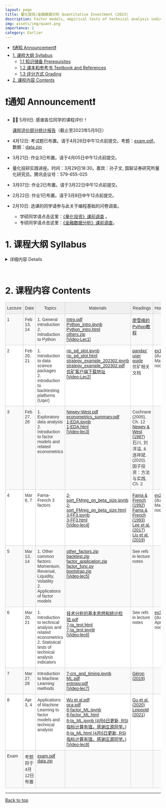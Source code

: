 ```yaml
---
layout: page
title: 量化投资/金融数据分析 Quantitative Investment (2023)
description: Factor models, empirical tests of technical analysis indicators, applications of machine learning techniques
img: assets/img/quant.png
importance: 2
category: Earlier
---
```


- [❗️通知 Announcement❗️](#️通知-announcement️)
- [1. 课程大纲 Syllabus](#1-课程大纲-syllabus)
  - [1.1 知识储备 Prerequisites](#11-知识储备-prerequisites)
  - [1.2 课本和参考书 Textbook and References](#12-课本和参考书-textbook-and-references)
  - [1.3 评分方式 Grading](#13-评分方式-grading)
- [2. 课程内容 Contents](#2-课程内容-contents)

# ❗️通知 Announcement❗️

- 🎉🎉 5月9日: 感谢各位同学的课程评价！

    [课程评价部分统计报告](/assets/courses/quant_2023/report.pdf)（截止至2023年5月9日）

    <!-- [课程评价原始数据.csv](/assets/courses/quant_2023/evaluation_data.csv) -->
- 4月12日: 考试题已布置。请于4月26日中午12点前提交。考题：[exam.pdf](/assets/courses/quant_2023/exam.pdf)。数据：[data.zip](https://share.weiyun.com/L6hnDxYt)
- 3月21日: 作业3已布置。请于4月05日中午12点前提交。
- 量化投研实践讲座。时间：3月29日18:30。嘉宾：孙子文, 国联证券研究所量化研究员。腾讯会议号：579-655-025
- 3月07日: 作业2已布置。请于3月22日中午12点前提交。
- 2月22日: 作业1已布置。请于3月8日中午12点前提交。
- 2月10日: 选课的同学请参与此关于编程基础的问卷调查。
  - 学硕同学请点击这里：[《量化投资》课前调查](https://www.wjx.cn/vm/YVvoldj.aspx#) 。
  - 专硕同学请点击这里：[《金融数据分析》课前调查](https://www.wjx.cn/vm/QEMysHB.aspx#)。


# 1. 课程大纲 Syllabus

<!-- &nbsp; -->

<details markdown="1">
  <summary> 详细内容 Details </summary>

这门课程在教学计划上有两个不同的名称：《量化投资》(学硕)，《金融数据分析和Python应用》(专硕)。主要讨论用数量方法探索金融数据以及构建交易策略。课程内容是应用导向的，但相关的理论也会有涉及。课程目标：掌握基本的工具以及用数据分析的思维方式。这门课主要包含以下内容：
- Python 基础以及数据处理相关库(numpy, pandas, sklearn, tensorflow, keras等)
- 因子模型
- 技术分析介绍以及统计检验
- 机器学习在量化投资中的应用

这门课暂不包含高频数据(日内)策略，也不包含衍生品策略。主要的数据来源是中国A股市场股票数据

This is a course about constructing trading strategies by quantitative methods. The course is application oriented, but relevant theories will also be discussed. The course objective is to teach students basic tools and ways of exploring financial data so that quantitative (and perhaps winning) strategies can be constructed. The main contents are:
- introduction of Python basics and data science packages (numpy, pandas, sklearn, tensorflow, keras, etc.)
- construction of factor models
- introduction to technical analysis
- application of machine learning methods

This course does not contain high-frequency (intraday) strategies, or strategies involving derivatives . Please refer to other courses provided by the school if these are what you need. Our main data is from A shares of China's stock markets.

<!-- Some of the above mentioned fields are fast developing (e.g. machine learning applications), and thus the contents may be subject to change. -->

## 1.1 知识储备 Prerequisites
应当知道基本的计量经济学(如必要我们会进行简短的复习)。无需具备编程知识，所有的编程相关的内容都会在课程中介绍，但如果有编程经验更好。面对大量的编程应当有心理准备。

Students should know basic econometrics (I'll give short review lectures if necessary). Students must also be comfortable, or inclined to do lots of programming. No prior knowledge of programming is required, though it is surely a big plus if you have some experiences.

## 1.2 课本和参考书 Textbook and References
暂无课本。课件和相关资料会上传到这个网页，请每次上课前进行下载。我们采用的平台是[优矿](https://uqer.datayes.com/)，请至相关网页下载客户端。优矿有免费版但分配的计算资源很少，学院会提供一些共享账号。参考书目见下方。

There is no required textbook. Lecture notes will be uploaded here and please download the latest version before class. We'll be using [Uqer](https://uqer.datayes.com/), a quant platform, for retrieving data, programming and backtesting. Please download and install it on your laptop. The platform is not free, but we'll give you several shared accounts.

The following references are useful:
- Cochrane, John H., 2005, *Asset Pricing*. Revised edition. (Princeton University Press, Princeton, N.J).
- Bali, Turan G., Robert F. Engle, and Scott Murray, 2016, *Empirical Asset Pricing: The Cross Section of Stock Returns*. 1 edition. (Wiley).
- 石川, 刘洋溢, & 连祥斌. (2020). 因子投资：方法与实践. 电子工业出版社.
- Murphy, John J., 1999, *Technical Analysis of the Financial Markets: A Comprehensive Guide to Trading Methods and Applications*. (New York Institute of Finance, N.Y.).
- Grinold, Richard, and Ronald Kahn, 1999, *Active Portfolio Management: A Quantitative Approach for Producing Superior Returns and Controlling Risk*. 2 edition. (McGraw-Hill Education, New York).
- Geron, Aurelien, 2019, *Hands-on Machine Learning with Scikit-Learn, Keras, and TensorFlow*. 2nd Edition (O'Reilly).

## 1.3 评分方式 Grading
(暂定，可能会有所改动)
- 3到4次作业 (60%)
- 家庭考试 (40%)。大致形式为在规定时间内完成策略构建。

(preliminary, may be subject to changes)
- 3 or 4 homework exercises (60%)
- take-home exam (40%)

**抄袭作业零容忍。抄袭他人作业可能会直接挂科。** 对于编程经验较少的同学来说，遇到困难是正常的。所有的代码我都会共享，只要仔细研读一定可以完成作业和考试。请相信自己。

**PLAGIARISM IS STRICTLY PROHIBITED. You may immediately fail the course if copy-pasting other's work.** It will be normal to meet obstacles during the course, especially for students with less exposure to programming. I'll share all relevant codes and you'll surely complete the course successfully if you read and try the provided codes with some care. Please trust yourself and hang on.

</details>

&nbsp;

# 2. 课程内容 Contents

<style type="text/css">
.tg  {border-collapse:collapse;border-color:#ccc;border-spacing:0;}
.tg td{background-color:#fff;border-color:#ccc;border-style:solid;border-width:1px;color:#333;
  font-family:Arial, sans-serif;font-size:14px;overflow:hidden;padding:10px 5px;word-break:normal;}
.tg th{background-color:#f0f0f0;border-color:#ccc;border-style:solid;border-width:1px;color:#333;
  font-family:Arial, sans-serif;font-size:14px;font-weight:normal;overflow:hidden;padding:10px 5px;word-break:normal;}
.tg .tg-v16d{background-color:#f9f9f9;border-color:#cccccc;text-align:left;vertical-align:top}
.tg .tg-65iu{border-color:#cccccc;text-align:left;vertical-align:top}
.tg .tg-o57c{border-color:#cccccc;text-align:center;vertical-align:top}
</style>
<table class="tg">
<colgroup>
<col style="width: 56px">
<col style="width: 114px">
<col style="width: 298px">
<col style="width: 108px">
<col style="width: 142px">
<col style="width: 78px">
</colgroup>
<thead>
  <tr>
    <th class="tg-o57c">Lecture</th>
    <th class="tg-o57c">Date</th>
    <th class="tg-o57c">Topics</th>
    <th class="tg-o57c">Materials</th>
    <th class="tg-o57c">Readings</th>
    <th class="tg-o57c">Homework</th>
  </tr>
</thead>
<tbody>
  <tr>
    <td class="tg-v16d">1</td>
    <td class="tg-v16d">Feb 13, 14</td>
    <td class="tg-v16d">1. General introduction <br>2. Introduction to Python</td>
    <td class="tg-v16d">
    <a href="/assets/courses/quant_2023/lec1/Intro.pdf" target="_blank" rel="noopener noreferrer">Intro.pdf</a> <br>
    <a href="/assets/courses/quant_2023/lec1/Python_intro.ipynb" target="_blank" rel="noopener noreferrer">Python_intro.ipynb</a> <br>
    <a href="/assets/courses/quant_2023/lec1/Python_intro.html" target="_blank" rel="noopener noreferrer">Python_intro.html</a> <br>
    <a href="/assets/courses/quant_2023/lec1/others.zip" target="_blank" rel="noopener noreferrer">others.zip</a> <br>
    <a href="https://www.aliyundrive.com/s/Zkgjv7Wj4HR" target="_blank" rel="noopener noreferrer">[Video-Lec1]</a>
    </td>
    <td class="tg-v16d">
    <a href="https://www.liaoxuefeng.com/wiki/1016959663602400" target="_blank" rel="noopener noreferrer">廖雪峰的Python教程</a>
    </td>
    <td class="tg-v16d"></td>
  </tr>
  <tr>
    <td class="tg-65iu">2</td>
    <td class="tg-65iu">Feb 20, 21</td>
    <td class="tg-65iu">1. Introduction to data science packages<br>2. Introduction to backtesting platforms (Uqer)</td>
    <td class="tg-65iu">
    <a href="/assets/courses/quant_2023/lec2/np_pd_plot.ipynb" target="_blank" rel="noopener noreferrer">np_pd_plot.ipynb</a> <br>
    <a href="/assets/courses/quant_2023/lec2/np_pd_plot.html" target="_blank" rel="noopener noreferrer">np_pd_plot.html</a> <br>
    <a href="/assets/courses/quant_2023/lec2/strategy_example_202302.ipynb" target="_blank" rel="noopener noreferrer">strategy_example_202302.ipynb</a> <br>
    <a href="/assets/courses/quant_2023/lec2/strategy_example_202302.pdf" target="_blank" rel="noopener noreferrer">strategy_example_202302.pdf</a>
    <a href="https://uqer.datayes.com/pro/pro_download.html" target="_blank" rel="noopener noreferrer">优矿客户端下载地址</a> <br>
    <a href="https://www.aliyundrive.com/s/s2at4BBNwSn" target="_blank" rel="noopener noreferrer">[Video-Lec2]</a>
    </td>
    <td class="tg-65iu">
    <a href="https://pandas.pydata.org/docs/user_guide/index.html" target="_blank" rel="noopener noreferrer">pandas' user guide</a> <br>
    优矿相关文档
    </td>
    <td class="tg-65iu">
    <a href="/assets/courses/quant_2023/exercises/ex1.zip" target="_blank" rel="noopener noreferrer">ex1.zip</a> (due: Mar.08 noon)
    </td>
  </tr>
  <tr>
    <td class="tg-v16d">3</td>
    <td class="tg-v16d">Feb 27, 28</td>
    <td class="tg-v16d">1. Exploratory data analysis<br>2. Introduction to factor models and related econometrics</td>
    <td class="tg-v16d">
    <a href="/assets/courses/quant_2023/lec3/Newey-West.pdf" target="_blank" rel="noopener noreferrer">Newey-West.pdf</a> <br>
    <a href="/assets/courses/quant_2023/lec3/econometrics_summary.pdf" target="_blank" rel="noopener noreferrer">econometrics_summary.pdf</a> <br>
    <a href="/assets/courses/quant_2023/lec3/1-EDA.ipynb" target="_blank" rel="noopener noreferrer">1-EDA.ipynb</a> <br>
    <a href="/assets/courses/quant_2023/lec3/1-EDA.html" target="_blank" rel="noopener noreferrer">1-EDA.html</a> <br>
    <a href="https://www.aliyundrive.com/s/vn1r5Ji78k8" target="_blank" rel="noopener noreferrer">[Video-lec3]</a>
    </td>
    <td class="tg-v16d">
    Cochrane (2005), Ch. 12 <br>
    <a href="https://www.jstor.org/stable/1913610?searchText=&searchUri=&ab_segments=&searchKey=&refreqid=fastly-default%3A0a291a66dc09884f01c5730c91489cfe" target="_blank" rel="noopener noreferrer">Newey & West (1987)</a> <br>
    石川, 刘洋溢, & 连祥斌. (2020). 因子投资：方法与实践, Ch. 2
    </td>
    <td class="tg-v16d"></td>
  </tr>
  <tr>
    <td class="tg-65iu">4</td>
    <td class="tg-65iu">Mar 6, 7</td>
    <td class="tg-65iu">Fama-French 3 factors</td>
    <td class="tg-65iu">
    <a href="/assets/courses/quant_2023/lec4/2-sort_FMreg_on_beta_size.ipynb" target="_blank" rel="noopener noreferrer">2-sort_FMreg_on_beta_size.ipynb</a> <br>
    <a href="/assets/courses/quant_2023/lec4/2-sort_FMreg_on_beta_size.html" target="_blank" rel="noopener noreferrer">2-sort_FMreg_on_beta_size.html</a> <br>
    <a href="/assets/courses/quant_2023/lec4/3-FF3.ipynb" target="_blank" rel="noopener noreferrer">3-FF3.ipynb</a> <br>
    <a href="/assets/courses/quant_2023/lec4/3-FF3.html" target="_blank" rel="noopener noreferrer">3-FF3.html</a> <br>
    <a href="https://www.aliyundrive.com/s/UMeDvT9iwzD" target="_blank" rel="noopener noreferrer">[Video-lec4]</a> <br>
    </td>
    <td class="tg-65iu">
    <a href="https://onlinelibrary.wiley.com/doi/full/10.1111/j.1540-6261.1992.tb04398.x" target="_blank" rel="noopener noreferrer">Fama & French (1992)</a> <br>
    <a href="https://www.sciencedirect.com/science/article/abs/pii/0304405X93900235" target="_blank" rel="noopener noreferrer">Fama & French (1993)</a> <br>
    <a href="https://papers.ssrn.com/sol3/papers.cfm?abstract_id=3038446" target="_blank" rel="noopener noreferrer">Lee et al. (2017)</a> <br>
    <a href="https://www.sciencedirect.com/science/article/pii/S0304405X19300625" target="_blank" rel="noopener noreferrer">Liu et al. (2019)</a>
    </td>
    <td class="tg-65iu">
    <a href="/assets/courses/quant_2023/exercises/ex2.pdf" target="_blank" rel="noopener noreferrer">ex2.pdf</a> (due: Mar.22 noon)
    </td>
  </tr>
  <tr>
    <td class="tg-v16d">5</td>
    <td class="tg-v16d">Mar 13, 14</td>
    <td class="tg-v16d">1. Other common factors: Momentum, Reversal, Liquidity, Volatility <br>
    2. Applications of factor models
    </td>
    <td class="tg-v16d">
    <a href="/assets/courses/quant_2023/lec5/other_factors.zip" target="_blank" rel="noopener noreferrer">other_factors.zip</a> <br>
    <a href="/assets/courses/quant_2023/lec5/backtest.zip" target="_blank" rel="noopener noreferrer">backtest.zip</a> <br>
    <a href="/assets/courses/quant_2023/lec5/factor_application.zip" target="_blank" rel="noopener noreferrer">factor_application.zip</a> <br>
    <a href="/assets/courses/quant_2023/lec5/factor_func.py" target="_blank" rel="noopener noreferrer">factor_func.py</a> <br>
    <a href="/assets/courses/quant_2023/lec5/bootstrap.zip" target="_blank" rel="noopener noreferrer">bootstrap.zip</a> <br>
    <a href="https://www.aliyundrive.com/s/RyVXkEjYUmX" target="_blank" rel="noopener noreferrer">[Video-lec5]</a> <br>
    </td>
    <td class="tg-v16d">
    See refs in lecture notes
    </td>
    <td class="tg-v16d"></td>
  </tr>
  <tr>
    <td class="tg-65iu">6</td>
    <td class="tg-65iu">Mar 20, 21</td>
    <td class="tg-65iu">1. Introduction to technical analysis and related econometrics <br>
    2. Statistical tests of technical analysis indicators
    </td>
    <td class="tg-65iu">
    <a href="/assets/courses/quant_2023/lec6/技术分析的基本思想和统计检验.pdf" target="_blank" rel="noopener noreferrer">技术分析的基本思想和统计检验.pdf</a> <br>
    <a href="/assets/courses/quant_2023/lec6/7-ta_test.html" target="_blank" rel="noopener noreferrer">7-ta_test.html</a> <br>
    <a href="/assets/courses/quant_2023/lec6/7-ta_test.ipynb" target="_blank" rel="noopener noreferrer">7-ta_test.ipynb</a> <br>
    <a href="https://www.aliyundrive.com/s/cztsFzfr9rK" target="_blank" rel="noopener noreferrer">[Video-lec6]</a>
    </td>
    <td class="tg-65iu">
    See refs in lecture notes
    </td>
    <td class="tg-65iu">
    <a href="/assets/courses/quant_2023/exercises/ex3.pdf" target="_blank" rel="noopener noreferrer">ex3.pdf</a> (due: Apr.05 noon)
    </td>
  </tr>
  <tr>
    <td class="tg-v16d">7</td>
    <td class="tg-v16d">Mar 27, 28</td>
    <td class="tg-v16d">Introduction to Machine Learning methods</td>
    <td class="tg-v16d">
    <a href="/assets/courses/quant_2023/lec7/7-crs_and_timing.ipynb" target="_blank" rel="noopener noreferrer">7-crs_and_timing.ipynb</a> <br>
    <a href="/assets/courses/quant_2023/lec7/ML.pdf" target="_blank" rel="noopener noreferrer">ML.pdf </a> <br>
    <a href="/assets/courses/quant_2023/lec7/entropy.pdf" target="_blank" rel="noopener noreferrer">entropy.pdf</a> <br>
    <a href="https://www.aliyundrive.com/s/ru5BnvttoKh" target="_blank" rel="noopener noreferrer">[Video-lec7]</a>
    </td>
    <td class="tg-v16d">
    <a href="https://www.amazon.com/Hands-Machine-Learning-Scikit-Learn-TensorFlow/dp/1492032646" target="_blank" rel="noopener noreferrer">Géron (2019)</a>
    </td>
    <td class="tg-v16d"></td>
  </tr>
  <tr>
    <td class="tg-65iu">8</td>
    <td class="tg-65iu">Apr 3, 4</td>
    <td class="tg-65iu">Applications of Machine Learning to factor models and technical analysis</td>
    <td class="tg-65iu">
    <a href="/assets/courses/quant_2023/lec8/Wu et al.pdf" target="_blank" rel="noopener noreferrer">Wu et al.pdf </a> <br>
    <a href="/assets/courses/quant_2023/lec8/pca.pdf" target="_blank" rel="noopener noreferrer">pca.pdf </a> <br>
    <a href="/assets/courses/quant_2023/lec8/8-factor_ML.ipynb" target="_blank" rel="noopener noreferrer">8-factor_ML.ipynb </a> <br>
    <a href="/assets/courses/quant_2023/lec8/8-factor_ML.html" target="_blank" rel="noopener noreferrer">8-factor_ML.html </a> <br>
    <a href="/assets/courses/quant_2023/lec8/8-ta_ML.ipynb" target="_blank" rel="noopener noreferrer">8-ta_ML.ipynb (4月6日更新, RSI指标计算有错。感谢庄源同学。) </a> <br>
    <a href="/assets/courses/quant_2023/lec8/8-ta_ML.html" target="_blank" rel="noopener noreferrer">8-ta_ML.html (4月6日更新, RSI指标计算有错。感谢庄源同学。)  </a> <br>
    <a href="https://www.aliyundrive.com/s/TwtABgJVzcg" target="_blank" rel="noopener noreferrer">[Video-lec8]</a>
    </td>
    <td class="tg-65iu">
    <a href="https://academic.oup.com/rfs/article/33/5/2223/5758276?login=false" target="_blank" rel="noopener noreferrer">Gu et al. (2020) </a> <br>
    <a href="https://www.sciencedirect.com/science/article/pii/S0304405X21003743" target="_blank" rel="noopener noreferrer">Leippold (2021) </a>
    </td>
    <td class="tg-65iu"></td>
  </tr>
  <tr>
    <td class="tg-v16d">Exam</td>
    <td class="tg-v16d">考题将于4月12日布置</td>
    <td class="tg-v16d">
    <a href="/assets/courses/quant_2023/exam.pdf" target="_blank" rel="noopener noreferrer">exam.pdf </a> <br>
    <a href="https://share.weiyun.com/L6hnDxYt" target="_blank" rel="noopener noreferrer">data.zip</a>
    </td>
    <td class="tg-v16d"></td>
    <td class="tg-v16d"></td>
    <td class="tg-v16d"></td>
  </tr>
</tbody>
</table>

<!-- # 2. 课件 Materials
## Lecture 1. Introduction to Python

[lec-1.pdf](/assets/courses/quant/lec1/lec-1.pdf)

[Python_intro.ipynb](/assets/courses/quant/lec1/Python_intro.ipynb)

[Python_intro.html](/assets/courses/quant/lec1/Python_intro.html)

[[Lecture video]](https://www.aliyundrive.com/s/hkzXpqb6HAC)

## Lecture 2. Introduction to Data Science Packages and Uqer Platform

numpy, pandas, plottting introduction: [np_pd_plot.ipynb](/assets/courses/quant/lec2/np_pd_plot.ipynb), [np_pd_plot.html](/assets/courses/quant/lec2/np_pd_plot.html)

Uqer strategy example: [strategy_example_202202.ipynb](/assets/courses/quant/lec2/strategy_example_202202.ipynb)，[strategy_example_202202.html](/assets/courses/quant/lec2/strategy_example_202202.html)，[优矿量化投资策略教程示例文件](/assets/courses/quant/lec2/量化投资策略教程示例文件.nb)

[[Uqer intro video]](https://www.aliyundrive.com/s/y48DZ4kc7Vm)

[[Lecture video]](https://www.aliyundrive.com/s/Ldg4eiYUoAi)

## Lecture 3. Exploratory Data Analysis & Introduction to Factor Models

Quick review of robust errors: [crash_note.pdf](/assets/courses/quant/lec3/crash_note.pdf)

Fundamental econometrics related to factor models: [econometrics_summary.ipynb](/assets/courses/quant/lec3/econometrics_summary.ipynb), [econometrics_summary.pdf](/assets/courses/quant/lec3/econometrics_summary.pdf)

Exploratory Data Analysis: [1-EDA.ipynb](/assets/courses/quant/lec3/1-EDA.ipynb), [1-EDA.html](/assets/courses/quant/lec3/1-EDA.html)

[[Lecture video]](https://www.aliyundrive.com/s/xEBcpr2H48w)

## Lecture 4. Sorting, Fama-MacBeth Regression, Fama French 3 Factors

(Updated on 2022.03.15) Sorting and FM regression on beta, size: [2-sort_FMreg_on_beta_size.ipynb](/assets/courses/quant/lec4/2-sort_FMreg_on_beta_size.ipynb), [2-sort_FMreg_on_beta_size.html](/assets/courses/quant/lec4/2-sort_FMreg_on_beta_size.html)

(Updated on 2022.03.15) Fama-French 3 factors: [3-FF3.ipynb](/assets/courses/quant/lec4/3-FF3.ipynb), [3-FF3.html](/assets/courses/quant/lec4/3-FF3.html)

[[Lecture video]](https://www.aliyundrive.com/s/1U7Z57PRU1Q)

## Lecture 5. Momentum, Reversal, Liquidity, Volatility Factors.

Momentum and reversal: [4-momentum_reversal.ipynb](/assets/courses/quant/lec5/4-momentum_reversal.ipynb), [4-momentum_reversal.html](/assets/courses/quant/lec5/4-momentum_reversal.html)

Wrapping code for creating factors: [factors.ipynb](/assets/courses/quant/lec5/factors.ipynb), [factors.html](/assets/courses/quant/lec5/factors.html)

(Updated on 2022.03.22) Liquidity and volatility: [5-liquidity_volatility.ipynb](/assets/courses/quant/lec5/5-liquidity_volatility.ipynb), [5-liquidity_volatility.html](/assets/courses/quant/lec5/5-liquidity_volatility.html)

Code used in "myutils": [code_in_myutils.zip](/assets/courses/quant/lec5/code_in_myutils.zip)

[[Lecture video]](https://www.aliyundrive.com/s/BVH69sitQoD)

## Lecture 6. Applications of Factor Models. Introduction to Technical Analysis and Related Econometrics

(updated 2022.03.23) Applications of factor models: [6-factor_application.ipynb](/assets/courses/quant/lec6/6-factor_application.ipynb), [6-factor_application.html](/assets/courses/quant/lec6/6-factor_application.html)

(updated 2022.03.23) Backtesting with uqer, cross sectional selection of stocks: [6-backtest.ipynb](/assets/courses/quant/lec6/6-backtest.ipynb)

(updated 2022.03.29)Ideas of Technical Analysis: [技术分析的基本思想和统计检验.pdf](/assets/courses/quant/lec6/技术分析的基本思想和统计检验.pdf)

[[Lecture video]](https://www.aliyundrive.com/s/hmXca91rFMF)

## Lecture 7. Statistical Tests of Technical Indicators. Introduction to Machine Learning Methods

Bootstrap review: [bootstrap.R](/assets/courses/quant/lec7/bootstrap.R), [bootstrapping.pdf](/assets/courses/quant/lec7/bootstrapping.pdf)

(updated 2022.03.29)Statistical tests of technical indicators: [7-ta_test.ipynb](/assets/courses/quant/lec7/7-ta_test.ipynb), [7-ta_test.html](/assets/courses/quant/lec7/7-ta_test.html)

Backtests with both stock-picking and market timing: [7-crs_and_timing.ipynb](/assets/courses/quant/lec7/7-crs_and_timing.ipynb)


[[Lecture video]](https://www.aliyundrive.com/s/ieGosujLZe5)

## Lecture 8. Applications of Machine Learning to Factor Models and Technical Analysis

[Gu et al. (2020)](/assets/courses/quant/lec8/Gu-2020.pdf)

[Wu et al. (2019)](/assets/courses/quant/lec8/Wu-2019.pdf)

[Leippold et al. (2021)](/assets/courses/quant/lec8/Leippold-2021.pdf)

Machine learning applications in factor models: [8-factor_ML.ipynb](/assets/courses/quant/lec8/8-factor_ML.ipynb), [8-factor_ML.html](/assets/courses/quant/lec8/8-factor_ML.html)

Machine learning applications in technical analysis: [8-ta_ML.ipynb](/assets/courses/quant/lec8/8-ta_ML.ipynb), [8-ta_ML.html](/assets/courses/quant/lec8/8-ta_ML.html)

[[Lecture video]](https://www.aliyundrive.com/s/r273NKAGJwg)

# 致谢

这门课是南开大学“智能投顾虚拟教研室”的线上公开课之一。感谢南开大学金融学院领导、刘澜飚教授和周爱民教授的大力支持！感谢[优矿](https://uqer.datayes.com/)、[同花顺](https://www.10jqka.com.cn/)、[悟空投资](https://www.wukongtz.com/)对虚拟教研室以及本课程的大力支持！ -->

-----
[Back to top](#)